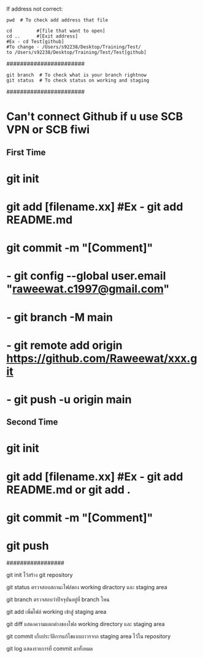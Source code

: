 If address not correct:

    pwd  # To check add address that file
    
    cd         #[file that want to open]
    cd ..      #[Exit address] 
    #Ex - cd Test[github]
    #To change - /Users/s92238/Desktop/Training/Test/
    to /Users/s92238/Desktop/Training/Test/Test[github]
    
#######################

    git branch  # To check what is your branch rightnow
    git status  # To check status on working and staging

#######################

# Can't connect Github if u use SCB VPN or SCB fiwi

## First Time
# git init
# git add [filename.xx] #Ex - git add README.md
# git commit -m "[Comment]"
# - git config --global user.email "raweewat.c1997@gmail.com"
# - git branch -M main
# - git remote add origin https://github.com/Raweewat/xxx.git
# - git push -u origin main

## Second Time
# git init
# git add [filename.xx] #Ex - git add README.md  or git add .
# git commit -m "[Comment]"
# git push

#################

git init ไว้สร้าง git repository

git status ตรวจสอบสถานะไฟล์ของ working diractory และ staging area

git branch ตรวจสอบว่าปัจจุบันอยู่ที่ branch ไหน

git add เพิ่มไฟล์ working เข้าสู่ staging area

git diff แสดงความแตกต่างของไฟล working directory และ staging area

git commit เก็บประวัติการแก้ไขแบบถาวรจาก staging area ไว้ใน repository

git log แสดงรายการที่ commit มาทั้งหมด

